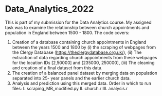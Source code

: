 # Data_Analytics_2022
This is part of my submission for the Data Analytics course. My assigned task was to examine the
relationship between church appointments and population in England between 1500 - 1800. The
code covers:
1. Creation of a database containing church appointments in England between the years 1500
and 1800 by
(i) the scraping of webpages from the Clergy Database (https://theclergydatabase.org.uk/),
(ii) The extraction of data regarding church appointments from these webpages for the
location IDs [2,50000] and [235000, 250000],
(iii) The cleaning and creation of a final dataset from this data.
2. The creation of a balanced panel dataset by merging data on population separated into 25-
year panels and the earlier church data.
3. Analysis and prediction using this merged data.
Order in which to run files:
I. scraping_MB_modified.py
II. church.r
III. analysis.r
